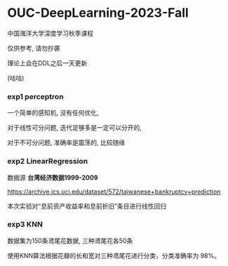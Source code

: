 # OUC-DeepLearning-2023-Fall

中国海洋大学深度学习秋季课程

仅供参考, 请勿抄袭

理论上会在DDL之后一天更新

(咕咕)

### exp1 perceptron

一个简单的感知机, 没有任何优化, 

对于线性可分问题, 迭代足够多是一定可以分开的,

对于不可分问题, 准确率是震荡的, 比较随缘

### exp2 LinearRegression

数据源	**台湾经济数据1999-2009**

https://archive.ics.uci.edu/dataset/572/taiwanese+bankruptcy+prediction

本次实验对“息前资产收益率和息前折旧”条目进行线性回归

### exp3 KNN

数据集为150条鸢尾花数据, 三种鸢尾花各50条

使用KNN算法根据花瓣的长和宽对三种鸢尾花进行分类，分类准确率为 98%。

